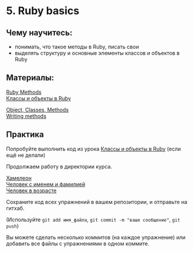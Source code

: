 # 5. Ruby basics

## Чему научитесь:
- понимать, что такое методы в Ruby, писать свои
- выделять структуру и основные элементы классов и объектов в Ruby

## Материалы:

[Ruby Methods](https://www.theodinproject.com/lessons/ruby-methods)  
[Классы и объекты в Ruby](https://rubyrush.ru/steps/classes-objects)  

[Object, Classes, Methods](http://ruby-for-beginners.rubymonstas.org/objects.html)  
[Writing methods](http://ruby-for-beginners.rubymonstas.org/writing_methods.html)  

## Практика

Попробуйте выполнить код из урока [Классы и объекты в Ruby](https://rubyrush.ru/steps/classes-objects) (если ещё не делали)  

Продолжаем работу в директории курса.

[Хамелеон](https://rubyrush.ru/steps/classes-objects-01)  
[Человек с именем и фамилией](https://rubyrush.ru/steps/classes-objects-02)  
[Человек в возрасте](https://rubyrush.ru/steps/classes-objects-03)  

Сохраните код всех упражнений в вашем репозитории, и отправьте на гитхаб.  

(Используйте `git add имя_файла`, `git commit -m "ваше сообщение"`, `git push`)

Вы можете сделать несколько коммитов (на каждое упражнение) или добавить все файлы с упражнениями в одном коммите.  











